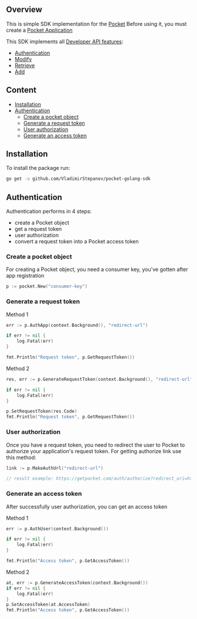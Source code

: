 ## Overview

This is simple SDK implementation for the [Pocket](https://getpocket.com/developer/?src=footer_v2)
Before using it, you must create a [Pocket Application](https://getpocket.com/developer/apps/new)

This SDK implements all [Developer API features](https://getpocket.com/developer/docs/overview):

- [Authentication](https://getpocket.com/developer/docs/authentication)
- [Modify](https://getpocket.com/developer/docs/v3/modify)
- [Retrieve](https://getpocket.com/developer/docs/v3/retrieve)
- [Add](https://getpocket.com/developer/docs/v3/add)

## Content

- [Installation](#installation)
- [Authentication](#authentication)
  - [Create a pocket object](#create-a-pocket-object)
  - [Generate a request token](#generate-a-request-token)
  - [User authorization](#user-authorization)
  - [Generate an access token](#generate-an-access-token)

## Installation

To install the package run:

```bash
go get -u github.com/VladimirStepanov/pocket-golang-sdk
```

## Authentication

Authentication performs in 4 steps:
- create a Pocket object
- get a request token
- user authorization
- convert a request token into a Pocket access token

### Create a pocket object

For creating a Pocket object, you need a consumer key, you've gotten after app registration

```go
p := pocket.New("consumer-key")
```

### Generate a request token

Method 1 
```go
err := p.AuthApp(context.Background(), "redirect-url")

if err != nil {
    log.Fatal(err)
}

fmt.Println("Request token", p.GetRequestToken())
```

Method 2
```go
res, err := p.GenerateRequestToken(context.Background(), "redirect-url")

if err != nil {
    log.Fatal(err)
}

p.SetRequestToken(res.Code)
fmt.Println("Request token", p.GetRequestToken())
```

### User authorization

Once you have a request token, you need to redirect the user to Pocket to authorize your
application's request token. For getting authorize link use this method:

```go
link := p.MakeAuthUrl("redirect-url")

// result example: https://getpocket.com/auth/authorize?redirect_uri=https%3A%2F%2Fgoogle.com&request_token=ffffcc4e-ffff-ffff-ffff-f7f68f 
```

### Generate an access token

After successfully user authorization, you can get an access token

Method 1
```go
err := p.AuthUser(context.Background())

if err != nil {
    log.Fatal(err)
}

fmt.Println("Access token", p.GetAccessToken())
```

Method 2
```go
at, err := p.GenerateAccessToken(context.Background())
if err != nil {
    log.Fatal(err)
}
p.SetAccessToken(at.AccessToken)
fmt.Println("Access token", p.GetAccessToken())
```